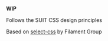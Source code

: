 **WIP**

Follows the SUIT CSS design principles

Based on [select-css](https://github.com/filamentgroup/select-css) by Filament Group
